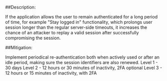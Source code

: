 ##Description:

If the application allows the user to remain authenticated for a long period of time, for example "Stay logged in" functionality, which prolongs user session longer than the regular server-side timeouts, it increases the chance of an attacker to replay a valid session after successfully compromising the session. 


##Mitigation:

Implement periodical re-authentication both when actively used or after an idle period, making sure the session identifiers are also renewed.
Level 1 - 30 days
Level 2 - 12 hours or 30 minutes of inactivity, 2FA optional
Level 3 - 12 hours or 15 minutes of inactivity, with 2FA
